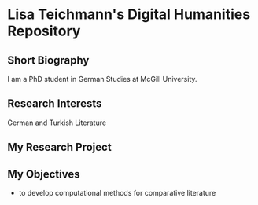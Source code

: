 # Lisa Teichmann's Digital Humanities Repository

## Short Biography
I am a PhD student in German Studies at McGill University.

## Research Interests
German and Turkish Literature

## My Research Project

## My Objectives
* to develop computational methods for comparative literature
